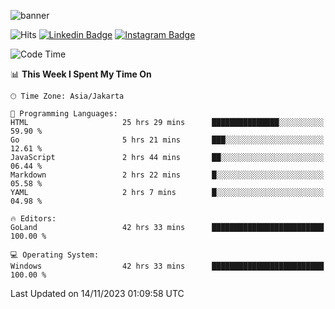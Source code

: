 ![banner](https://readme-typing-svg.herokuapp.com/?lines=Hello,+There!+👋;This+is+ryanbekhen....;Nice+to+meet+you!&center=false)

![Hits](https://hits.seeyoufarm.com/api/count/incr/badge.svg?url=https%3A%2F%2Fgithub.com%2Fryanbekhen%2Fhit-counter&count_bg=%2379C83D&title_bg=%23555555&icon=github.svg&icon_color=%23E7E7E7&title=Provile+views&edge_flat=true)
[![Linkedin Badge](https://img.shields.io/badge/-LinkedIn-0e76a8?style=flat-square&logo=Linkedin&logoColor=white)](https://linkedin.com/in/ryanbekhen)
[![Instagram Badge](https://img.shields.io/badge/-Instagram-e4405f?style=flat-square&logo=Instagram&logoColor=white)](https://instagram.com/ryanbekhen.dev/)

<!--START_SECTION:waka-->
![Code Time](http://img.shields.io/badge/Code%20Time-822%20hrs%2019%20mins-blue)

📊 **This Week I Spent My Time On** 

```text
🕑︎ Time Zone: Asia/Jakarta

💬 Programming Languages: 
HTML                     25 hrs 29 mins      ███████████████░░░░░░░░░░   59.90 % 
Go                       5 hrs 21 mins       ███░░░░░░░░░░░░░░░░░░░░░░   12.61 % 
JavaScript               2 hrs 44 mins       ██░░░░░░░░░░░░░░░░░░░░░░░   06.44 % 
Markdown                 2 hrs 22 mins       █░░░░░░░░░░░░░░░░░░░░░░░░   05.58 % 
YAML                     2 hrs 7 mins        █░░░░░░░░░░░░░░░░░░░░░░░░   04.98 % 

🔥 Editors: 
GoLand                   42 hrs 33 mins      █████████████████████████   100.00 % 

💻 Operating System: 
Windows                  42 hrs 33 mins      █████████████████████████   100.00 % 
```


 Last Updated on 14/11/2023 01:09:58 UTC
<!--END_SECTION:waka-->
